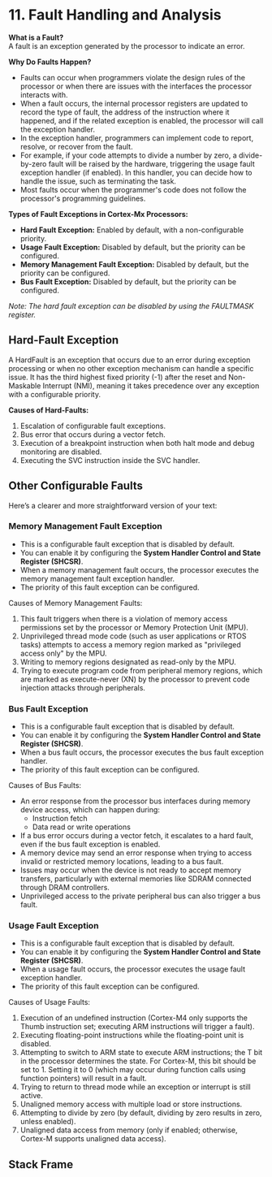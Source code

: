 # 11. Fault Handling and Analysis

**What is a Fault?**  
A fault is an exception generated by the processor to indicate an error.

**Why Do Faults Happen?**  
- Faults can occur when programmers violate the design rules of the processor or when there are issues with the interfaces the processor interacts with.
- When a fault occurs, the internal processor registers are updated to record the type of fault, the address of the instruction where it happened, and if the related exception is enabled, the processor will call the exception handler.
- In the exception handler, programmers can implement code to report, resolve, or recover from the fault. 
- For example, if your code attempts to divide a number by zero, a divide-by-zero fault will be raised by the hardware, triggering the usage fault exception handler (if enabled). In this handler, you can decide how to handle the issue, such as terminating the task.
- Most faults occur when the programmer's code does not follow the processor's programming guidelines.

**Types of Fault Exceptions in Cortex-Mx Processors:**
- **Hard Fault Exception:** Enabled by default, with a non-configurable priority.
- **Usage Fault Exception:** Disabled by default, but the priority can be configured.
- **Memory Management Fault Exception:** Disabled by default, but the priority can be configured.
- **Bus Fault Exception:** Disabled by default, but the priority can be configured.

*Note: The hard fault exception can be disabled by using the FAULTMASK register.*

## Hard-Fault Exception

A HardFault is an exception that occurs due to an error during exception processing or when no other exception mechanism can handle a specific issue. It has the third highest fixed priority (-1) after the reset and Non-Maskable Interrupt (NMI), meaning it takes precedence over any exception with a configurable priority.

**Causes of Hard-Faults:**
1. Escalation of configurable fault exceptions.
2. Bus error that occurs during a vector fetch.
3. Execution of a breakpoint instruction when both halt mode and debug monitoring are disabled.
4. Executing the SVC instruction inside the SVC handler.

## Other Configurable Faults

Here’s a clearer and more straightforward version of your text:

### Memory Management Fault Exception

- This is a configurable fault exception that is disabled by default. 
- You can enable it by configuring the **System Handler Control and State Register (SHCSR)**.
- When a memory management fault occurs, the processor executes the memory management fault exception handler.
- The priority of this fault exception can be configured.

Causes of Memory Management Faults:
1. This fault triggers when there is a violation of memory access permissions set by the processor or Memory Protection Unit (MPU).
2. Unprivileged thread mode code (such as user applications or RTOS tasks) attempts to access a memory region marked as "privileged access only" by the MPU.
3. Writing to memory regions designated as read-only by the MPU.
4. Trying to execute program code from peripheral memory regions, which are marked as execute-never (XN) by the processor to prevent code injection attacks through peripherals.

### Bus Fault Exception

- This is a configurable fault exception that is disabled by default.
- You can enable it by configuring the **System Handler Control and State Register (SHCSR)**.
- When a bus fault occurs, the processor executes the bus fault exception handler.
- The priority of this fault exception can be configured.

Causes of Bus Faults:
- An error response from the processor bus interfaces during memory device access, which can happen during:
  - Instruction fetch
  - Data read or write operations
- If a bus error occurs during a vector fetch, it escalates to a hard fault, even if the bus fault exception is enabled.
- A memory device may send an error response when trying to access invalid or restricted memory locations, leading to a bus fault.
- Issues may occur when the device is not ready to accept memory transfers, particularly with external memories like SDRAM connected through DRAM controllers.
- Unprivileged access to the private peripheral bus can also trigger a bus fault.

### Usage Fault Exception

- This is a configurable fault exception that is disabled by default.
- You can enable it by configuring the **System Handler Control and State Register (SHCSR)**.
- When a usage fault occurs, the processor executes the usage fault exception handler.
- The priority of this fault exception can be configured.

Causes of Usage Faults:
1. Execution of an undefined instruction (Cortex-M4 only supports the Thumb instruction set; executing ARM instructions will trigger a fault).
2. Executing floating-point instructions while the floating-point unit is disabled.
3. Attempting to switch to ARM state to execute ARM instructions; the T bit in the processor determines the state. For Cortex-M, this bit should be set to 1. Setting it to 0 (which may occur during function calls using function pointers) will result in a fault.
4. Trying to return to thread mode while an exception or interrupt is still active.
5. Unaligned memory access with multiple load or store instructions.
6. Attempting to divide by zero (by default, dividing by zero results in zero, unless enabled).
7. Unaligned data access from memory (only if enabled; otherwise, Cortex-M supports unaligned data access).

## Stack Frame